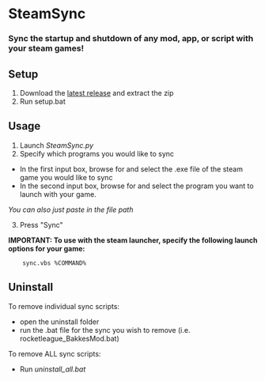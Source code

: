 # SteamSync
### Sync the startup and shutdown of any mod, app, or script with your steam games!
## Setup
1. Download the [latest release](https://github.com/armand0e/SteamSync/releases/latest) and extract the zip
2. Run setup.bat

## Usage

1. Launch *SteamSync.py*
2. Specify which programs you would like to sync

* In the first input box, browse for and select the .exe file of the steam game you would like to sync
* In the second input box, browse for and select the program you want to launch with your game.

*You can also just paste in the file path*

3. Press "Sync"        

**IMPORTANT: To use with the steam launcher, specify the following launch options for your game:**

        sync.vbs %COMMAND%

## Uninstall
To remove individual sync scripts:
* open the uninstall folder 
* run the .bat file for the sync you wish to remove (i.e. rocketleague_BakkesMod.bat)

To remove ALL sync scripts:
* Run *uninstall_all.bat*
